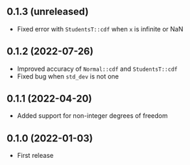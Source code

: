 ## 0.1.3 (unreleased)

- Fixed error with `StudentsT::cdf` when `x` is infinite or NaN

## 0.1.2 (2022-07-26)

- Improved accuracy of `Normal::cdf` and `StudentsT::cdf`
- Fixed bug when `std_dev` is not one

## 0.1.1 (2022-04-20)

- Added support for non-integer degrees of freedom

## 0.1.0 (2022-01-03)

- First release
